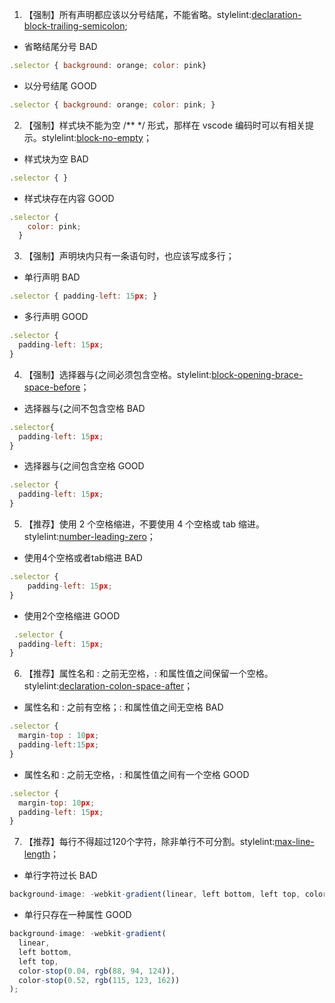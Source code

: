 1. 【强制】所有声明都应该以分号结尾，不能省略。stylelint:[declaration-block-trailing-semicolon](https://stylelint.io/user-guide/rules/declaration-block-trailing-semicolon);

- 省略结尾分号 <Badge type="error">BAD</Badge>

```jsx | pure
.selector { background: orange; color: pink}
```

- 以分号结尾 <Badge type="success">GOOD</Badge>

```jsx | pure
.selector { background: orange; color: pink; }
```

2. 【强制】样式块不能为空 /\*\* \*/ 形式，那样在 vscode 编码时可以有相关提示。stylelint:[block-no-empty](https://github.com/stylelint/stylelint/blob/main/lib/rules/block-no-empty/README.md)；


- 样式块为空 <Badge type="error">BAD</Badge>

```jsx | pure
.selector { }
```

- 样式块存在内容 <Badge type="success">GOOD</Badge>

```jsx | pure
.selector {
    color: pink;
  }
```

3. 【强制】声明块内只有一条语句时，也应该写成多行；

- 单行声明 <Badge type="error">BAD</Badge>

```jsx | pure
.selector { padding-left: 15px; }
```

- 多行声明 <Badge type="success">GOOD</Badge>

```jsx | pure
.selector {
  padding-left: 15px;
}
```

4. 【强制】选择器与{之间必须包含空格。stylelint:[block-opening-brace-space-before](https://github.com/stylelint/stylelint/blob/main/lib/rules/block-opening-brace-space-before/README.md)；

- 选择器与{之间不包含空格 <Badge type="error">BAD</Badge>

```jsx | pure
.selector{
  padding-left: 15px;
}
```
- 选择器与{之间包含空格 <Badge type="success">GOOD</Badge>

```jsx | pure
.selector {
  padding-left: 15px;
}
```

5. 【推荐】使用 2 个空格缩进，不要使用 4 个空格或 tab 缩进。stylelint:[number-leading-zero](https://github.com/stylelint/stylelint/blob/main/lib/rules/number-leading-zero/README.md)；

- 使用4个空格或者tab缩进 <Badge type="error">BAD</Badge>

```jsx | pure
.selector {
    padding-left: 15px;
}
```

- 使用2个空格缩进 <Badge type="success">GOOD</Badge>

```jsx | pure
 .selector {
  padding-left: 15px;
}
```
6. 【推荐】属性名和 : 之前无空格，: 和属性值之间保留一个空格。stylelint:[declaration-colon-space-after](https://github.com/stylelint/stylelint/blob/main/lib/rules/declaration-colon-space-after/README.md)；

- 属性名和 : 之前有空格；: 和属性值之间无空格 <Badge type="error">BAD</Badge>

```jsx | pure
.selector {
  margin-top : 10px;
  padding-left:15px;
}
```

- 属性名和 : 之前无空格，: 和属性值之间有一个空格 <Badge type="success">GOOD</Badge>

```jsx | pure
.selector {
  margin-top: 10px;
  padding-left: 15px;
}
```

7. 【推荐】每行不得超过120个字符，除非单行不可分割。stylelint:[max-line-length](https://github.com/stylelint/stylelint/blob/main/lib/rules/max-line-length/README.md)；

- 单行字符过长 <Badge type="error">BAD</Badge>

```jsx | pure
background-image: -webkit-gradient(linear, left bottom, left top, color-stop(0.04, rgb(88, 94, 124)), color-stop(0.52, rgb(115, 123, 162)));

```

- 单行只存在一种属性 <Badge type="success">GOOD</Badge>

```jsx | pure
background-image: -webkit-gradient(
  linear,
  left bottom,
  left top,
  color-stop(0.04, rgb(88, 94, 124)),
  color-stop(0.52, rgb(115, 123, 162))
);
```

